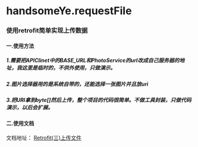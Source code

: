 # handsomeYe.requestFile

### 使用retrofit简单实现上传数据

#### 一.使用方法

##### 1.需要把APIClinet中的BASE_URL和PhotoService的url改成自己服务器的地址，我这里是临时的，不供外使用，只做演示。

##### 2.图片选择器用的是系统自带的，还能选择一张图片并且放uri

##### 3.把URI拿到byte[]然后上传，整个项目的代码很简单。不做工具封装，只做代码演示，以后会扩展。

#### 二.使用文档

文档地址：
[Retrofit(三)上传文件](http://www.jianshu.com/p/3fa830e1a729)
